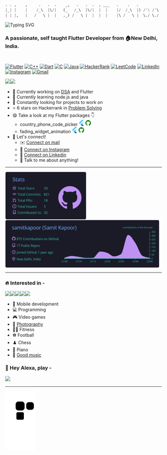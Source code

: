 <!-- # Hey there! <img height=40 src="https://github.com/samitkapoor/samitkapoor/blob/main/assets/images/wave-animation.gif"/> I am 📛 Samit Kapoor -->

```python
. . ,    ,     .   .  .    _,   .   .  .  , ___   .    .   .
|_| |    |    /_\  |\/|   (_   /_\  |\/|  |  |    |/  /_\  |) /'\ /'\ |)
| | |,   |   /   \ |  |   ._) /   \ |  |  |  |    |\ /   \ |  \./ \./ |\
```


![Typing SVG](https://readme-typing-svg.herokuapp.com?font=monaco&duration=4000&color=44F729&vCenter=true&lines=sic+parvis+magna;greatness+from+small+beginnings)

<h3 align="left">A passionate, self taught Flutter Developer from 🏠New Delhi, India.</h3>
<br>

[![Flutter](https://img.shields.io/badge/Flutter-02569B?style=for-the-badge&logo=flutter&logoColor=white)](https://github.com/samitkapoor/portfolio)
[![C++](https://img.shields.io/badge/C%2B%2B-00599C?style=for-the-badge&logo=c%2B%2B&logoColor=white)](https://github.com/samitkapoor/DSA)
[![Dart](https://img.shields.io/badge/Dart-0175C2?style=for-the-badge&logo=dart&logoColor=white)](https://github.com/samitkapoor/country_phone_code_picker)
[![C](https://img.shields.io/badge/C-00599C?style=for-the-badge&logo=c&logoColor=white)](https://github.com/samitkapoor/DSA)
[![Java](https://img.shields.io/badge/Java-ED8B00?style=for-the-badge&logo=java&logoColor=white)](https://github.com/samitkapoor/DSA)
[![HackerRank](https://img.shields.io/badge/-Hackerrank-2EC866?style=for-the-badge&logo=HackerRank&logoColor=white)](https://www.hackerrank.com/samitkapoor77?hr_r=1)
[![LeetCode](https://img.shields.io/badge/-LeetCode-FFA116?style=for-the-badge&logo=LeetCode&logoColor=black)](https://leetcode.com/samitkapoor/)
[![LinkedIn](https://img.shields.io/badge/LinkedIn-0077B5?style=for-the-badge&logo=linkedin&logoColor=white)](https://www.linkedin.com/in/samit-kapoor/)
[![Instagram](https://img.shields.io/badge/Instagram-E4405F?style=for-the-badge&logo=instagram&logoColor=white)](https://www.instagram.com/im_samit/)
[![Gmail](https://img.shields.io/badge/Gmail-D14836?style=for-the-badge&logo=gmail&logoColor=white)](https://mail.google.com/mail/u/0/?fs=1&to=samitkapoor77@gmail.com&tf=cm)
<br>

<img height=300 src="https://user-images.githubusercontent.com/77121931/168066191-076e7dc6-212c-4465-a7d0-ff44e23a4d70.gif" /><img height=300 src="https://user-images.githubusercontent.com/77121931/168083944-913d2267-5134-4a86-b242-8147d6a2f0a6.gif"/>
<br>

- 🔭 Currently working on <A href="https://github.com/samitkapoor/DSA">DSA</A> and Flutter <br>
- 🔰 Currently learning node.js and java<br>
- 👀 Constantly looking for projects to work on <br>
- ⭐ 6 stars on Hackerrank in <A href="https://www.hackerrank.com/samitkapoor77">Problem Solving</A> <br>
- 😄 Take a look at my Flutter packages 👇 <br>
  - country_phone_code_picker <A href="https://pub.dev/packages/country_phone_code_picker"><img height=20 src="https://github.com/samitkapoor/samitkapoor/blob/main/assets/images/flutter.svg" /></A> <A href="https://github.com/samitkapoor/country_phone_code_picker"><img height=20 src="https://github.com/samitkapoor/samitkapoor/blob/main/assets/images/github.png" /></A>
  - fading_widget_animation <A href="https://pub.dev/packages/fading_widget_animation"><img height=20 src="https://github.com/samitkapoor/samitkapoor/blob/main/assets/images/flutter.svg" /></A> <A href="https://github.com/samitkapoor/fading_widget_animation"><img height=20 src="https://github.com/samitkapoor/samitkapoor/blob/main/assets/images/github.png" /></A>
- 🤝 Let's connect! <br>
  - ✉️ <A href="https://mail.google.com/mail/u/0/?fs=1&to=samitkapoor77@gmail.com&tf=cm">Connect on mail</A> <br>
  - 📸 <A href="https://www.instagram.com/im_samit">Connect on Instagram</A> <br>
  - 👔 <A href="https://www.linkedin.com/in/samit-kapoor">Connect on Linkedin</A> <br>
  - 🤗 Talk to me about anything!

------------------
  
<p align="left">
  <a href="https://github.com/vn7n24fzkq/github-profile-summary-cards">
    <img height=155 align="center" src="https://raw.githubusercontent.com/samitkapoor/samitkapoor/main/profile-summary-card-output/tokyonight/3-stats.svg"/>
  </a>
  <a href="https://github.com/vn7n24fzkq/github-profile-summary-cards">
    <img height=155 align="center" src="https://raw.githubusercontent.com/samitkapoor/samitkapoor/main/profile-summary-card-output/tokyonight/0-profile-details.svg"/>
  </a>
</p>

------------------

### 🔥 Interested in -

<img height=150 src="https://user-images.githubusercontent.com/77121931/167949285-0531ce88-9c28-4d15-8694-4474ea9f2546.gif" /><img height=150 src="https://user-images.githubusercontent.com/77121931/168064727-3e4249bb-8161-40bf-9b47-de75505d6853.gif" /><img height=150 src="https://user-images.githubusercontent.com/77121931/167949535-63d84505-f979-4634-8bde-f2e38afd725d.gif" /><img height=150 src="https://user-images.githubusercontent.com/77121931/168080879-6769521c-a90a-4202-8715-d5fe6efc7429.gif" /><img height=150 src="https://user-images.githubusercontent.com/77121931/168081622-ff09779c-b413-4cc9-8967-8f40ffe05da8.gif" />


<!--   <a href="https://github-readme-streak-stats.herokuapp.com/demo">
    <img align="right" src="https://github-readme-streak-stats.herokuapp.com?user=samitkapoor&theme=tokyonight&date_format=M%20j%5B%2C%20Y%5D" />
  </a>
  
  <a href="https://github-readme-streak-stats.herokuapp.com/demo">
    <img height=200 align="right" src="https://github.com/samitkapoor/samitkapoor/blob/main/assets/images/dexter.gif" />
  </a>
 -->
 
- 📱 Mobile development<br>
- 💻 Programming<br>
- 🎮 Video games<br>
- 📸 [Photography](https://www.instagram.com/sxmclicks/)<br>
- 🏋️‍♂️ Fitness<br>
- ⚽ Football<br>
- ♟️ Chess<br>
- 🎹 Piano<br>
- 🎷 <A href="https://www.youtube.com/watch?v=dQw4w9WgXcQ">Good music</A><br>

### 🎵 Hey Alexa, play - <br>
<p>
  <a href="https://spotify-github-profile.vercel.app/api/view?uid=mcsamit&redirect=true">
    <img height=90 src="https://spotify-github-profile.vercel.app/api/view?uid=mcsamit&cover_image=true&theme=novatorem&bar_color=1dd560&bar_color_cover=false">
  </a>
</p>

------------------

<p align="left">
  <a href="https://github.com/Platane/snk#readme">
    <img src="https://raw.githubusercontent.com/samitkapoor/samitkapoor/output/github-snake-dark.svg" />
  </a>
</p>     
<br>

                                                                                            
<!-- <img align="right" src="https://profile-counter.glitch.me/{samitkapoor}/count.svg" /> -->
